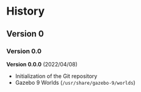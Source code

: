 # History

## Version 0

### Version 0.0

**Version 0.0.0** (2022/04/08)

- Initialization of the Git repository
- Gazebo 9 Worlds (`/usr/share/gazebo-9/worlds`)
